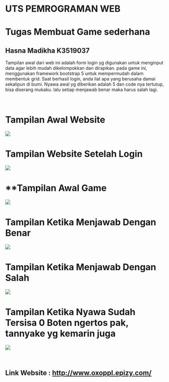 # UTS PEMROGRAMAN WEB
# Tugas Membuat Game sederhana
## Hasna Madikha K3519037

<p>
Tampilan awal dari web ini adalah form login yg digunakan untuk menginput data agar lebih mudah dikelompokkan dan dirapikan. pada game ini, menggunakan framework bootstrap 5 untuk mempermudah dalam membentuk grid. Saat berhasil login, anda liat apa yang berusaha damai sekalipun di bumi. Nyawa awal yg diberikan adalah 5 dan code nya tertutup, bisa diserang mukaku. lalu setiap menjawab benar maka harus salah lagi.

</p>
<br>

# **Tampilan Awal Website**
![](images/1.png)

# **Tampilan Website Setelah Login**
![](images/2.png)

# **Tampilan Awal Game
![](images/3.png)

# **Tampilan Ketika Menjawab Dengan Benar**
![](images/4.png)

# **Tampilan Ketika Menjawab Dengan Salah**
![](images/6.png)

# **Tampilan Ketika Nyawa Sudah Tersisa 0 Boten ngertos pak, tannyake yg kemarin juga**
![](images/7.png)


<br>

## Link Website : http://www.oxoppl.epizy.com/
